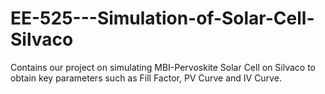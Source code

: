 # EE-525---Simulation-of-Solar-Cell-Silvaco
Contains our project on simulating MBI-Pervoskite Solar Cell on Silvaco to obtain key parameters such as Fill Factor, PV Curve and IV Curve.
